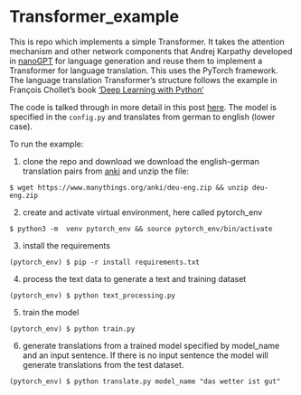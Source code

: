 # Transformer_example

This is repo which implements a simple Transformer. It takes the attention mechanism and other network components that Andrej Karpathy developed in [nanoGPT](https://github.com/karpathy/nanoGPT) for language generation and reuse them to implement a Transformer for language translation. This uses the PyTorch framework. The language translation Transformer’s structure follows the example in François Chollet’s book [‘Deep Learning with Python’](https://github.com/fchollet/deep-learning-with-python-notebooks)

The code is talked through in more detail in this post [here](https://johnardavies.github.io/technical/transformer3/). The model is specified in the ```config.py``` and translates from german to english (lower case).

To run the example:

1. clone the repo and download we download the english-german translation pairs from [anki](https://www.manythings.org/anki/) and unzip the file:
```
$ wget https://www.manythings.org/anki/deu-eng.zip && unzip deu-eng.zip
```
2. create and activate virtual environment, here called pytorch_env
```
$ python3 -m  venv pytorch_env && source pytorch_env/bin/activate
```
3. install the requirements
```
(pytorch_env) $ pip -r install requirements.txt
```
4. process the text data to generate a text and training dataset
```
(pytorch_env) $ python text_processing.py
```
5. train the model 
```
(pytorch_env) $ python train.py
```
6. generate translations from a trained model specified by model_name and an input sentence. If there is no input sentence the model will generate translations from the test dataset.
```
(pytorch_env) $ python translate.py model_name "das wetter ist gut"
```
